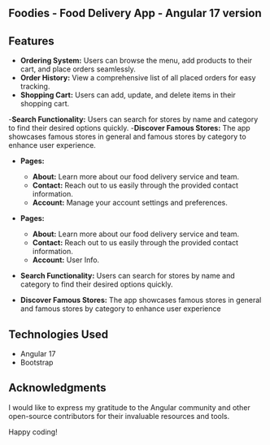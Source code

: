 ## Foodies - Food Delivery App - Angular 17 version

## Features

- **Ordering System:** Users can browse the menu, add products to their cart, and place orders seamlessly.
- **Order History:** View a comprehensive list of all placed orders for easy tracking.
- **Shopping Cart:** Users can add, update, and delete items in their shopping cart.

-**Search Functionality:** Users can search for stores by name and category to find their desired options quickly.
-**Discover Famous Stores:** The app showcases famous stores in general and famous stores by category to enhance user experience.
- **Pages:**   
  - **About:** Learn more about our food delivery service and team.
  - **Contact:** Reach out to us easily through the provided contact information.
  - **Account:** Manage your account settings and preferences.

- **Pages:**
  - **About:** Learn more about our food delivery service and team.
  - **Contact:** Reach out to us easily through the provided contact information.
  - **Account:** User Info.
- **Search Functionality:** Users can search for stores by name and category to find their desired options quickly.
- **Discover Famous Stores:** The app showcases famous stores in general and famous stores by category to enhance user experience

## Technologies Used

- Angular 17
- Bootstrap

## Acknowledgments

I would like to express my gratitude to the Angular community and other open-source contributors for their invaluable resources and tools.

Happy coding!
